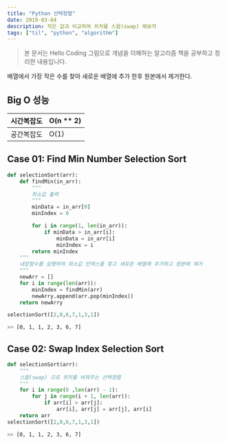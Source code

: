```yaml
---
title: "Python 선택정렬"
date: 2019-03-04
description: 작은 값과 비교하여 위치를 스왑(swap) 해보자
tags: ["til", "python", "algorithm"]
---
```


> 본 문서는 Hello Coding 그림으로 개념을 이해하는 알고리즘 책을 공부하고 정리한 내용입니다.

배열에서 가장 작은 수를 찾아 새로운 배열에 추가 한후 원본에서 제거한다.

## Big O 성능

| 시간복잡도 | O(n \*\* 2) |
| ---------- | ----------- |
| 공간복잡도 | O(1)        |

## Case 01: Find Min Number Selection Sort

```python
def selectionSort(arr):
    def findMin(in_arr):
        """
        최소값 출력
        """
        minData = in_arr[0]
        minIndex = 0

        for i in range(1, len(in_arr)):
            if minData > in_arr[i]:
                minData = in_arr[i]
                minIndex = i
        return minIndex
    """
    내장함수를 실행하여 최소값 인덱스를 찾고 새로운 배열에 추가하고 원본에 제거
    """
    newArr = []
    for i in range(len(arr)):
        minIndex = findMin(arr)
        newArry.append(arr.pop(minIndex))
    return newArry

selectionSort([2,0,6,7,1,3,1])
```

```bash
>> [0, 1, 1, 2, 3, 6, 7]
```

## Case 02: Swap Index Selection Sort

```python
def selectionSort(arr):
    """
    스왑(swap) 으로 위치를 바꿔주는 선택정렬
    """
    for i in range(0 ,len(arr) - 1):
        for j in range(i + 1, len(arr)):
            if arr[i] > arr[j]:
                arr[i], arr[j] = arr[j], arr[i]
    return arr
selectionSort([2,0,6,7,1,3,1])
```

```bash
>> [0, 1, 1, 2, 3, 6, 7]
```
